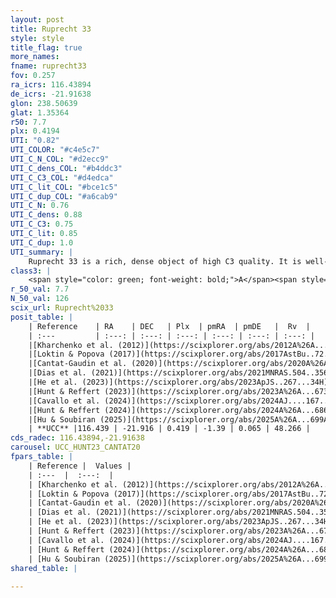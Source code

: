 ```yaml
---
layout: post
title: Ruprecht 33
style: style
title_flag: true
more_names: 
fname: ruprecht33
fov: 0.257
ra_icrs: 116.43894
de_icrs: -21.91638
glon: 238.50639
glat: 1.35364
r50: 7.7
plx: 0.4194
UTI: "0.82"
UTI_COLOR: "#c4e5c7"
UTI_C_N_COL: "#d2ecc9"
UTI_C_dens_COL: "#b4ddc3"
UTI_C_C3_COL: "#d4edca"
UTI_C_lit_COL: "#bce1c5"
UTI_C_dup_COL: "#a6cab9"
UTI_C_N: 0.76
UTI_C_dens: 0.88
UTI_C_C3: 0.75
UTI_C_lit: 0.85
UTI_C_dup: 1.0
UTI_summary: |
    Ruprecht 33 is a rich, dense object of high C3 quality. It is well-studied in the literature.
class3: |
    <span style="color: green; font-weight: bold;">A</span><span style="color: #FFC300; font-weight: bold;">B</span>
r_50_val: 7.7
N_50_val: 126
scix_url: Ruprecht%2033
posit_table: |
    | Reference    | RA    | DEC   | Plx  | pmRA  | pmDE   |  Rv  |
    | :---         | :---: | :---: | :---: | :---: | :---: | :---: |
    |[Kharchenko et al. (2012)](https://scixplorer.org/abs/2012A%26A...543A.156K) | 116.483 | -21.92 | -- | -4.34 | 2.35 | -- |
    |[Loktin & Popova (2017)](https://scixplorer.org/abs/2017AstBu..72..257L) | 116.475 | -21.92 | -- | -5.714 | 1.823 | -- |
    |[Cantat-Gaudin et al. (2020)](https://scixplorer.org/abs/2020A%26A...640A...1C) | 116.445 | -21.915 | 0.417 | -1.384 | 0.058 | -- |
    |[Dias et al. (2021)](https://scixplorer.org/abs/2021MNRAS.504..356D) | 116.461 | -21.91 | 0.411 | -1.388 | 0.067 | -- |
    |[He et al. (2023)](https://scixplorer.org/abs/2023ApJS..267...34H) | 116.36 | -21.999 | 0.289 | -2.19 | 2.961 | -- |
    |[Hunt & Reffert (2023)](https://scixplorer.org/abs/2023A%26A...673A.114H) | 116.445 | -21.917 | 0.415 | -1.384 | 0.065 | 51.219 |
    |[Cavallo et al. (2024)](https://scixplorer.org/abs/2024AJ....167...12C) | 116.442 | -21.91 | 0.418 | -- | -- | -- |
    |[Hunt & Reffert (2024)](https://scixplorer.org/abs/2024A%26A...686A..42H) | 116.445 | -21.917 | 0.415 | -1.384 | 0.065 | 51.219 |
    |[Hu & Soubiran (2025)](https://scixplorer.org/abs/2025A%26A...699A.246H) | 116.442 | -21.91 | -- | -- | -- | -- |
    | **UCC** |116.439 | -21.916 | 0.419 | -1.39 | 0.065 | 48.266 | 
cds_radec: 116.43894,-21.91638
carousel: UCC_HUNT23_CANTAT20
fpars_table: |
    | Reference |  Values |
    | :---  |  :---:  |
    | [Kharchenko et al. (2012)](https://scixplorer.org/abs/2012A%26A...543A.156K) | `e_bv=0.115, distance=1558, log_age=8.81` |
    | [Loktin & Popova (2017)](https://scixplorer.org/abs/2017AstBu..72..257L) | `E(B-V)=0.276, Dmod=12.381, logt=8.23` |
    | [Cantat-Gaudin et al. (2020)](https://scixplorer.org/abs/2020A%26A...640A...1C) | `AVNN=0.82, DMNN=11.87, AgeNN=8.43` |
    | [Dias et al. (2021)](https://scixplorer.org/abs/2021MNRAS.504..356D) | `Av=1.129, Dist=1957, logage=8.456, [Fe/H]=-0.078` |
    | [He et al. (2023)](https://scixplorer.org/abs/2023ApJS..267...34H) | `A0=1.35, m-M=12.45, logA=7.4` |
    | [Hunt & Reffert (2023)](https://scixplorer.org/abs/2023A%26A...673A.114H) | `AV50=0.941, diffAV50=0.897, MOD50=11.694, logAge50=8.489` |
    | [Cavallo et al. (2024)](https://scixplorer.org/abs/2024AJ....167...12C) | `AV50=0.87, dMod50=11.57, logAge50=8.73, [Fe/H]50=0.23` |
    | [Hunt & Reffert (2024)](https://scixplorer.org/abs/2024A%26A...686A..42H) | `MassJ=557.749` |
    | [Hu & Soubiran (2025)](https://scixplorer.org/abs/2025A%26A...699A.246H) | `MA22=-0.15, MA23f=-0.34, MZ23=-0.2, MK24=-0.24, MF24=-0.17` |
shared_table: |
    
---
```

